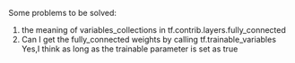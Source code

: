 
Some problems to be solved:
1. the meaning of variables_collections in tf.contrib.layers.fully_connected
2. Can I get the fully_connected weights by calling tf.trainable_variables
    Yes,I think as long as the trainable parameter is set as true